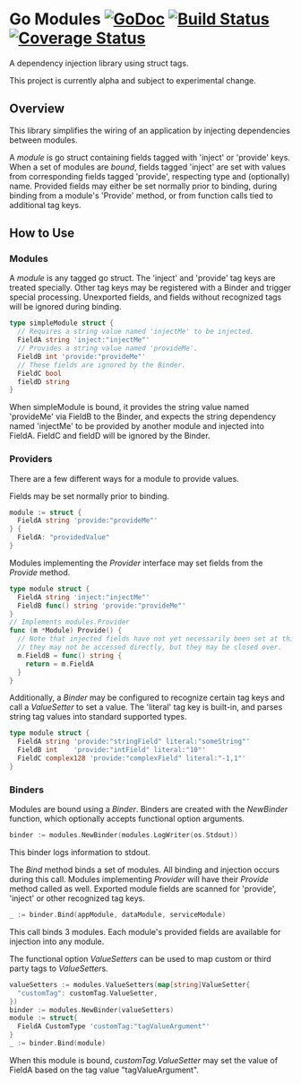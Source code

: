 # Go Modules [![GoDoc](https://godoc.org/github.com/go-modules/modules?status.svg)](https://godoc.org/github.com/go-modules/modules) [![Build Status](https://travis-ci.org/go-modules/modules.svg)](https://travis-ci.org/go-modules/modules) [![Coverage Status](https://coveralls.io/repos/go-modules/modules/badge.svg?branch=master&service=github)](https://coveralls.io/github/go-modules/modules?branch=master)
A dependency injection library using struct tags.

This project is currently alpha and subject to experimental change.

## Overview
This library simplifies the wiring of an application by injecting dependencies between modules.

A *module* is go struct containing fields tagged with 'inject' or 'provide' keys. When a set of modules are
*bound*, fields tagged 'inject' are set with values from corresponding fields tagged 'provide', respecting type and
(optionally) name. Provided fields may either be set normally prior to binding, during binding from a module's 'Provide'
method, or from function calls tied to additional tag keys.

## How to Use

### Modules
A *module* is any tagged go struct. The 'inject' and 'provide' tag keys are treated specially. Other tag keys may be
registered with a Binder and trigger special processing. Unexported fields, and fields without recognized tags will be
ignored during binding.
```go
type simpleModule struct {
  // Requires a string value named 'injectMe' to be injected.
  FieldA string 'inject:"injectMe"'
  // Provides a string value named 'provideMe'.
  FieldB int 'provide:"provideMe"'
  // These fields are ignored by the Binder.
  FieldC bool
  fieldD string
}
```
When simpleModule is bound, it provides the string value named 'provideMe' via FieldB to the Binder, and expects the
string dependency named 'injectMe' to be provided by another module and injected into FieldA. FieldC and fieldD will be
ignored by the Binder.

### Providers
There are a few different ways for a module to provide values.

Fields may be set normally prior to binding.
```go
module := struct {
  FieldA string 'provide:"provideMe"'
} {
  FieldA: "providedValue"
}
```

Modules implementing the *Provider* interface may set fields from the *Provide* method.
```go
type module struct {
  FieldA string 'inject:"injectMe"'
  FieldB func() string 'provide:"provideMe"'
}
// Implements modules.Provider
func (m *Module) Provide() {
  // Note that injected fields have not yet necessarily been set at this point, so
  // they may not be accessed directly, but they may be closed over.
  m.FieldB = func() string {
    return = m.FieldA
  }
}
```

Additionally, a *Binder* may be configured to recognize certain tag keys and call a *ValueSetter* to set a value.
The 'literal' tag key is built-in, and parses string tag values into standard supported types.
```go
type module struct {
  FieldA string 'provide:"stringField" literal:"someString"'
  FieldB int    'provide:"intField" literal:"10"'
  FieldC complex128 'provide:"complexField" literal:"-1,1"'
}
```

### Binders
Modules are bound using a *Binder*. Binders are created with the *NewBinder* function, which optionally
accepts functional option arguments.
```go
binder := modules.NewBinder(modules.LogWriter(os.Stdout))
```
This binder logs information to stdout.

The *Bind* method binds a set of modules. All binding and injection occurs during this call. Modules implementing
*Provider* will have their *Provide* method called as well. Exported module fields are scanned for 'provide',
'inject' or other recognized tag keys.
```go
_ := binder.Bind(appModule, dataModule, serviceModule)
```
This call binds 3 modules. Each module's provided fields are available for injection into any module.

The functional option *ValueSetters* can be used to map custom or third party tags to *ValueSetter*s.
```go
valueSetters := modules.ValueSetters(map[string]ValueSetter{
  "customTag": customTag.ValueSetter,
})
binder := modules.NewBinder(valueSetters)
module := struct{
  FieldA CustomType 'customTag:"tagValueArgument"'
}
_ := binder.Bind(module)
```
When this module is bound, *customTag.ValueSetter* may set the value of FieldA based on the tag value "tagValueArgument".